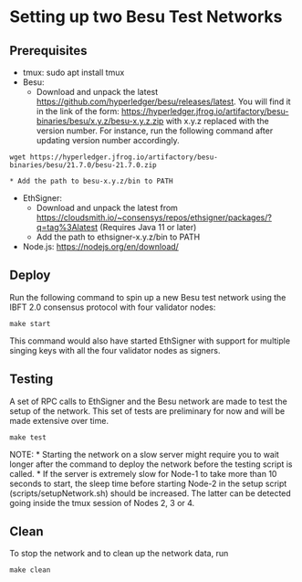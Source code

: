 <!--
 Copyright IBM Corp. All Rights Reserved.

 SPDX-License-Identifier: CC-BY-4.0
 -->
# Setting up two Besu Test Networks

## Prerequisites
- tmux: sudo apt install tmux
- Besu: 
	* Download and unpack the latest https://github.com/hyperledger/besu/releases/latest. You will find it in the link of the form: https://hyperledger.jfrog.io/artifactory/besu-binaries/besu/x.y.z/besu-x.y.z.zip with x.y.z replaced with the version number. For instance, run the following command after updating version number accordingly.
```
wget https://hyperledger.jfrog.io/artifactory/besu-binaries/besu/21.7.0/besu-21.7.0.zip
```
	* Add the path to besu-x.y.z/bin to PATH
- EthSigner: 
	* Download and unpack the latest from https://cloudsmith.io/~consensys/repos/ethsigner/packages/?q=tag%3Alatest (Requires Java 11 or later)
	* Add the path to ethsigner-x.y.z/bin to PATH
- Node.js: https://nodejs.org/en/download/

## Deploy
Run the following command to spin up a new Besu test network using the IBFT 2.0 consensus protocol with four validator nodes:
```
make start
```
This command would also have started EthSigner with support for multiple singing keys with all the four validator nodes as signers.

## Testing
A set of RPC calls to EthSigner and the Besu network are made to test the setup of the network. This set of tests are preliminary for now and will be made extensive over time.
```
make test
```
NOTE: 
	* Starting the network on a slow server might require you to wait longer after the command to deploy the network before the testing script is called. 
	* If the server is extremely slow for Node-1 to take more than 10 seconds to start, the sleep time before starting Node-2 in the setup script (scripts/setupNetwork.sh) should be increased. The latter can be detected going inside the tmux session of Nodes 2, 3 or 4.

## Clean
To stop the network and to clean up the network data, run
```
make clean
```
